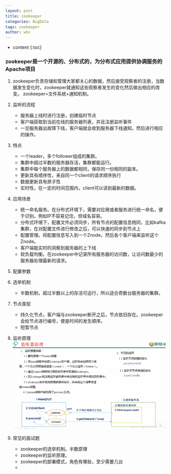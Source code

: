 ```yaml
---
layout: post
title: zookeeper
categories: BigData
tags: zookeeper
author: wbs
---
```


* content
{:toc}

### zookeeper是一个开源的、分布式的，为分布式应用提供协调服务的Apache项目
1. zookeeper负责存储和管理大家都关心的数据，然后接受观察者的注册，当数据发生变化时，zookeeper就通知这些观察者发生的变化然后做出相应的改变。
zookeeper=文件系统+通知机制。
2. 监听的流程
    * 服务器上线时进行注册，创建临时节点
    * 客户端获取到当前在线的服务器列表，并且注册监听事件
    * 一旦服务器出故障下线，客户端就会收到服务器下线通知，然后进行相应的操作。









3. 特点
    * 一个leader，多个follower组成的集群。
    * 集群中超过半数的服务器存活，集群都能运行。
    * 集群中每个服务器上的数据都相同，保存同一份相同的副本。
    * 更新具有顺序性，来自同一个client的请求顺序执行
    * 数据更新具有原子性
    * 实时性，在一定的时间范围内，client可以读到最新的数据。
4. 应用场景
    * 统一命名服务。在分布式环境下，需要对应用或者服务进行统一命名，便于识别。例如IP不容易记住，但域名容易。
    * 分布式环境下，配置文件必须同步，所有节点的配置信息相同，比如kafka集群，在对配置文件进行修改之后，可以快速的同步到节点上
    * 配置管理。将配置信息写入到一个Znode，然后各个客户端来监听这个Znode。
    * 客户端能实时的洞察到服务器的上下线
    * 软负载均衡。在zookeeper中记录所有服务器的访问数，让访问数最少的服务器处理最新的请求。
5. 配置参数
6. 选举机制
    * 半数机制，超过半数以上的存活可运行，所以适合奇数台服务器的集群。
7. 节点类型
    * 持久化节点，客户端与zookeeper断开之后，节点依旧存在。zookeeper会给节点进行编号，便是时间的发生顺序。
    * 短暂节点
8. 监听原理
![image](../images/zookeeper-learn/zookeeper监听器原理.PNG)
9. 常见的面试题
    * zookeeper的选举机制。半数原理
    * zookeeper的监听原理。
    * zookeeper的部署模式，角色有哪些，至少需要几台
    * 


